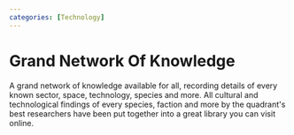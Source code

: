 ```yaml
---
categories: [Technology]
---
```


# Grand Network Of Knowledge

A grand network of knowledge available for all, recording details of every known sector, space, technology, species and more. All cultural and technological findings of every species, faction and more by the quadrant's best researchers have been put together into a great library you can visit online.
